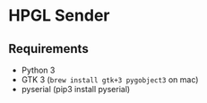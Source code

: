 # HPGL Sender

## Requirements
- Python 3
- GTK 3 (`brew install gtk+3 pygobject3` on mac)
- pyserial (pip3 install pyserial)
